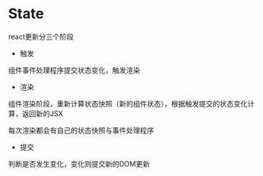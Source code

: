 # State

react更新分三个阶段
- 触发

组件事件处理程序提交状态变化，触发渲染

- 渲染

组件渲染阶段，重新计算状态快照（新的组件状态），根据触发提交的状态变化计算，返回新的JSX

每次渲染都会有自己的状态快照与事件处理程序

- 提交

判断是否发生变化，变化则提交新的DOM更新

